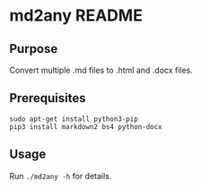 # md2any README

## Purpose

Convert multiple .md files to .html and .docx files.

## Prerequisites

```
sudo apt-get install python3-pip
pip3 install markdown2 bs4 python-docx
```

## Usage

Run `./md2any -h` for details.